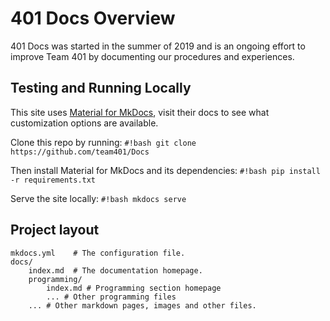 # 401 Docs Overview

401 Docs was started in the summer of 2019 and is an ongoing effort to improve Team 401 by documenting our procedures and experiences.

## Testing and Running Locally

This site uses [Material for MkDocs](https://squidfunk.github.io/mkdocs-material/), visit their docs to see what customization options are available.

Clone this repo by running: `#!bash git clone https://github.com/team401/Docs`

Then install Material for MkDocs and its dependencies: `#!bash pip install -r requirements.txt`

Serve the site locally: `#!bash mkdocs serve`

## Project layout

    mkdocs.yml    # The configuration file.
    docs/
        index.md  # The documentation homepage.
        programming/
            index.md # Programming section homepage
            ... # Other programming files
        ... # Other markdown pages, images and other files.
